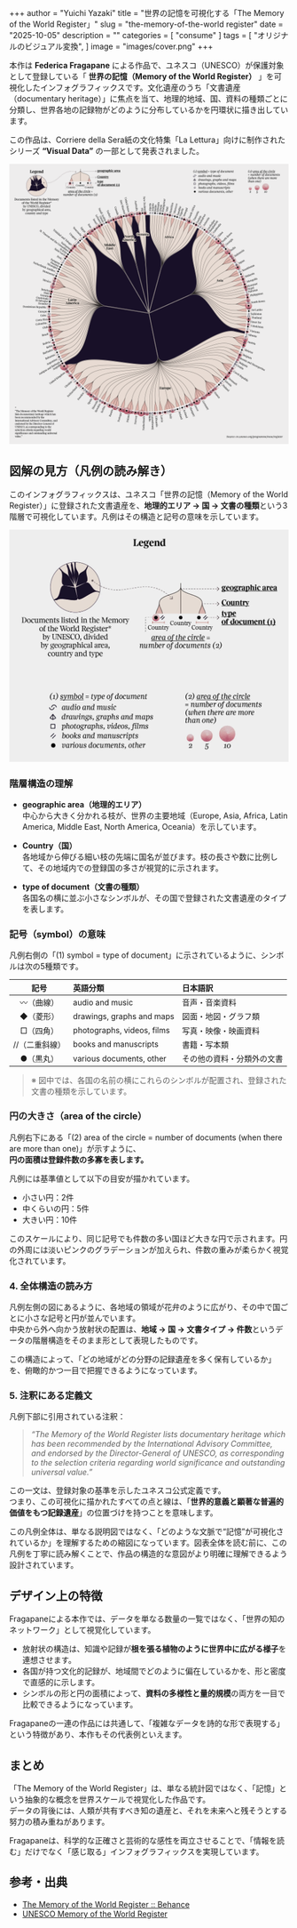 +++
author = "Yuichi Yazaki"
title = "世界の記憶を可視化する「The Memory of the World Register」"
slug = "the-memory-of-the-world register"
date = "2025-10-05"
description = ""
categories = [
    "consume"
]
tags = [
    "オリジナルのビジュアル変換",
]
image = "images/cover.png"
+++

本作は **Federica Fragapane** による作品で、ユネスコ（UNESCO）が保護対象として登録している「 **世界の記憶（Memory of the World Register）** 」を可視化したインフォグラフィックスです。文化遺産のうち「文書遺産（documentary heritage）」に焦点を当て、地理的地域、国、資料の種類ごとに分類し、世界各地の記録物がどのように分布しているかを円環状に描き出しています。

この作品は、Corriere della Sera紙の文化特集「La Lettura」向けに制作されたシリーズ **“Visual Data”** の一部として発表されました。


<!--more-->

![](images/mainvisual.png)

## 図解の見方（凡例の読み解き）

このインフォグラフィックスは、ユネスコ「世界の記憶（Memory of the World Register）」に登録された文書遺産を、**地理的エリア → 国 → 文書の種類**という3階層で可視化しています。凡例はその構造と記号の意味を示しています。

![](images/legend.png)

### 階層構造の理解

- **geographic area（地理的エリア）**  
  中心から大きく分かれる枝が、世界の主要地域（Europe, Asia, Africa, Latin America, Middle East, North America, Oceania）を示しています。

- **Country（国）**  
  各地域から伸びる細い枝の先端に国名が並びます。枝の長さや数に比例して、その地域内での登録国の多さが視覚的に示されます。

- **type of document（文書の種類）**  
  各国名の横に並ぶ小さなシンボルが、その国で登録された文書遺産のタイプを表します。



### 記号（symbol）の意味

凡例右側の「(1) symbol = type of document」に示されているように、シンボルは次の5種類です。

| 記号 | 英語分類 | 日本語訳 |
|:---:|:---|:---|
| 〰️（曲線） | audio and music | 音声・音楽資料 |
| ◆（菱形） | drawings, graphs and maps | 図面・地図・グラフ類 |
| □（四角） | photographs, videos, films | 写真・映像・映画資料 |
| //（二重斜線） | books and manuscripts | 書籍・写本類 |
| ●（黒丸） | various documents, other | その他の資料・分類外の文書 |

> ※ 図中では、各国の名前の横にこれらのシンボルが配置され、登録された文書の種類を示しています。


### 円の大きさ（area of the circle）

凡例右下にある「(2) area of the circle = number of documents (when there are more than one)」が示すように、  
**円の面積は登録件数の多寡を表します。**

凡例には基準値として以下の目安が描かれています。

- 小さい円：2件  
- 中くらいの円：5件  
- 大きい円：10件  

このスケールにより、同じ記号でも件数の多い国ほど大きな円で示されます。円の外周には淡いピンクのグラデーションが加えられ、件数の重みが柔らかく視覚化されています。



### 4. 全体構造の読み方

凡例左側の図にあるように、各地域の領域が花弁のように広がり、その中で国ごとに小さな記号と円が並んでいます。  
中央から外へ向かう放射状の配置は、**地域 → 国 → 文書タイプ → 件数**というデータの階層構造をそのまま形として表現したものです。

この構造によって、「どの地域がどの分野の記録遺産を多く保有しているか」を、俯瞰的かつ一目で把握できるようになっています。



### 5. 注釈にある定義文

凡例下部に引用されている注釈：

> *“The Memory of the World Register lists documentary heritage which has been recommended by the International Advisory Committee, and endorsed by the Director-General of UNESCO, as corresponding to the selection criteria regarding world significance and outstanding universal value.”*

この一文は、登録対象の基準を示したユネスコ公式定義です。  
つまり、この可視化に描かれたすべての点と線は、「**世界的意義と顕著な普遍的価値をもつ記録遺産**」の位置づけを持つことを意味します。



この凡例全体は、単なる説明図ではなく、「どのような文脈で“記憶”が可視化されているか」を理解するための縮図になっています。図表全体を読む前に、この凡例を丁寧に読み解くことで、作品の構造的な意図がより明確に理解できるよう設計されています。



## デザイン上の特徴

Fragapaneによる本作では、データを単なる数量の一覧ではなく、「世界の知のネットワーク」として視覚化しています。

- 放射状の構造は、知識や記録が**根を張る植物のように世界中に広がる様子**を連想させます。
- 各国が持つ文化的記録が、地域間でどのように偏在しているかを、形と密度で直感的に示します。
- シンボルの形と円の面積によって、**資料の多様性と量的規模**の両方を一目で比較できるようになっています。

Fragapaneの一連の作品には共通して、「複雑なデータを詩的な形で表現する」という特徴があり、本作もその代表例といえます。



## まとめ

「The Memory of the World Register」は、単なる統計図ではなく、「記憶」という抽象的な概念を世界スケールで視覚化した作品です。  
データの背後には、人類が共有すべき知の遺産と、それを未来へと残そうとする努力の積み重ねがあります。

Fragapaneは、科学的な正確さと芸術的な感性を両立させることで、「情報を読む」だけでなく「感じ取る」インフォグラフィックスを実現しています。

## 参考・出典

- [The Memory of the World Register :: Behance](https://www.behance.net/gallery/119713231/The-Memory-of-the-World-Register)
- [UNESCO Memory of the World Register](https://en.unesco.org/programme/mow/register)
